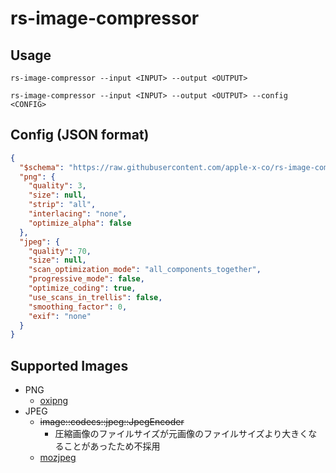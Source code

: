 # rs-image-compressor

## Usage

```text
rs-image-compressor --input <INPUT> --output <OUTPUT>
```

```text
rs-image-compressor --input <INPUT> --output <OUTPUT> --config <CONFIG>
```

## Config (JSON format)

```json
{
  "$schema": "https://raw.githubusercontent.com/apple-x-co/rs-image-compressor/refs/heads/main/schema/schema.json",
  "png": {
    "quality": 3,
    "size": null,
    "strip": "all",
    "interlacing": "none",
    "optimize_alpha": false
  },
  "jpeg": {
    "quality": 70,
    "size": null,
    "scan_optimization_mode": "all_components_together",
    "progressive_mode": false,
    "optimize_coding": true,
    "use_scans_in_trellis": false,
    "smoothing_factor": 0,
    "exif": "none"
  }
}
```

## Supported Images

* PNG
  * [oxipng](https://crates.io/crates/oxipng)
* JPEG
  * ~~image::codecs::jpeg::JpegEncoder~~
    * 圧縮画像のファイルサイズが元画像のファイルサイズより大きくなることがあったため不採用
  * [mozjpeg](https://crates.io/crates/mozjpeg)
